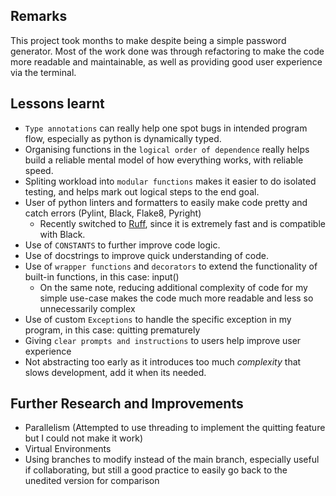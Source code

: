 ## Remarks
This project took months to make despite being a simple password generator. Most of the work done was through refactoring to make the code more readable and maintainable, as well as providing good user experience via the terminal.

## Lessons learnt
- `Type annotations` can really help one spot bugs in intended program flow, especially as python is dynamically typed.
- Organising functions in the `logical order of dependence` really helps build a reliable mental model of how everything works, with reliable speed.
- Spliting workload into `modular functions` makes it easier to do isolated testing, and helps mark out logical steps to the end goal.
- User of python linters and formatters to easily make code pretty and catch errors (Pylint, Black, Flake8, Pyright)
    - Recently switched to [Ruff](https://github.com/astral-sh/ruff), since it is extremely fast and is compatible with Black.
- Use of `CONSTANTS` to further improve code logic.
- Use of docstrings to improve quick understanding of code.
- Use of `wrapper functions` and `decorators` to extend the functionality of built-in functions, in this case: input()
    - On the same note, reducing additional complexity of code for my simple use-case makes the code much more readable and less so unnecessarily complex
- Use of custom `Exceptions` to handle the specific exception in my program, in this case: quitting prematurely
- Giving `clear prompts and instructions` to users help improve user experience
- Not abstracting too early as it introduces too much *complexity* that slows development, add it when its needed.

## Further Research and Improvements
- Parallelism  (Attempted to use threading to implement the quitting feature but I could not make it work)
- Virtual Environments
- Using branches to modify instead of the main branch, especially useful if collaborating, but still a good practice to easily go back to the unedited version for comparison